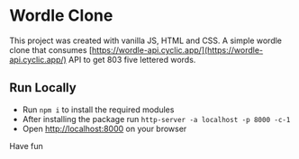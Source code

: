# Wordle Clone 

This project was created with vanilla JS, HTML and CSS. A simple wordle clone that consumes [https://wordle-api.cyclic.app/](https://wordle-api.cyclic.app/) API to get 803 five lettered words.

## Run Locally
- Run `npm i` to install the required modules
- After installing the package run `http-server -a localhost -p 8000 -c-1`
- Open [http://localhost:8000](http://localhost:8000) on your browser

Have fun 